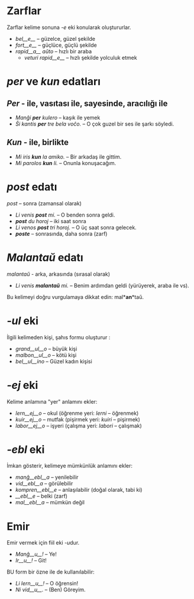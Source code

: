 # Zarflar

Zarflar kelime sonuna *-e* eki konularak oluştururlar.

- *bel__e__*   – güzelce, güzel şekilde
- *fort__e__*  – güçlüce, güçlü şekilde
- *rapid__a__ aŭto*   – hızlı bir araba
	- *veturi rapid__e__*   – hızlı şekilde yolculuk etmek


# *per* ve *kun* edatları

## *Per* - ile, vasıtası ile, sayesinde, aracılığı ile

- *Manĝi __per__ kulero* – kaşık ile yemek
- *Ŝi kantis __per__ tre bela voĉo.* – O çok guzel bir ses ile şarkı söyledi.
 
## *Kun* - ile, birlikte        

- *Mi iris __kun__ la amiko.*    – Bir arkadaş ile gittim.
- *Mi parolos __kun__ li.*       – Onunla konuşacağım.



# *post* edatı

*post* – sonra (zamansal olarak)

- *Li venis __post__ mi.*   – O benden sonra geldi.
- *__post__ du horoj* – iki saat sonra
- *Li venos __post__ tri horoj.* – O üç saat sonra gelecek.
- *__poste__* – sonrasında, daha sonra (zarf)


# *Malantaŭ* edatı

*malantaŭ* - arka, arkasında (sırasal olarak)

- *Li venis __malantaŭ__ mi.* – Benim ardımdan geldi (yürüyerek, araba ile vs).

Bu kelimeyi doğru vurgulamaya dikkat edin: mal*__an__*taŭ.
 
# *-ul* eki

İlgili kelimeden kişi, şahıs formu oluşturur :

- *grand__ul__o*  – büyük kişi
- *malbon__ul__o* – kötü kişi
- *bel__ul__ino*  – Güzel kadın kişisi

 

# *-ej* eki

Kelime anlamına "yer" anlamını ekler:

- *lern__ej__o*  – okul (öğrenme yeri: *lerni* – öğrenmek)
- *kuir__ej__o*  – mutfak (pişirmek yeri: *kuiri* – pişirmek)
- *labor__ej__o* – işyeri (çalışma yeri: *labori* – çalışmak)
 

# *-ebl* eki

İmkan gösterir, kelimeye mümkünlük anlamını ekler:

- *manĝ__ebl__a* – yenilebilir
- *vid__ebl__a* – görülebilir
- *kompren__ebl__e* – anlaşılabilir (doğal olarak, tabi ki)
- *__ebl__e* – belki (zarf)
- *mal__ebl__a* – mümkün değil


# Emir

Emir vermek için fiil eki *-u*dur.

- *Manĝ__u__!*   – Ye!
- *Ir__u__!*   – Git!

BU form bir özne ile de kullanılabilir:

- *Li lern__u__!* – O öğrensin!
- *Ni vid__u__.*  – (Ben) Göreyim.
 
